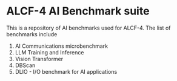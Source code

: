 # ALCF-4 AI Benchmark suite

This is a repository of AI benchmarks used for ALCF-4. The list of benchmarks include
1) AI Communications microbenchmark
2) LLM Training and Inference
3) Vision Transformer
4) DBScan
5) DLIO - I/O benchmark for AI applications
